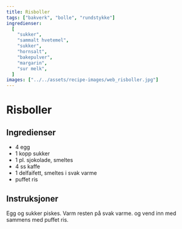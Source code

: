 ```yaml
---
title: Risboller
tags: ["bakverk", "bolle", "rundstykke"]
ingredienser:
  [
    "sukker",
    "sammalt hvetemel",
    "sukker",
    "hornsalt",
    "bakepulver",
    "margarin",
    "sur melk",
  ]
images: ["../../assets/recipe-images/web_risboller.jpg"]
---
```


# Risboller

## Ingredienser

- 4 egg
- 1 kopp sukker
- 1 pl. sjokolade, smeltes
- 4 ss kaffe
- 1 delfaifett, smeltes i svak varme
- puffet ris

## Instruksjoner

Egg og sukker piskes. Varm resten på svak varme. og vend inn med sammens med puffet ris.
